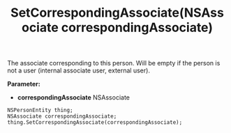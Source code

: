 ﻿---
uid: crmscript_ref_NSPersonEntity_SetCorrespondingAssociate
title: SetCorrespondingAssociate(NSAssociate correspondingAssociate)
intellisense: NSPersonEntity.SetCorrespondingAssociate
keywords: NSPersonEntity, GetCorrespondingAssociate
so.topic: reference
---

The associate corresponding to this person. Will be empty if the person is not a user (internal associate user, external user).

**Parameter:** 
 - **correspondingAssociate** NSAssociate

```crmscript
NSPersonEntity thing;
NSAssociate correspondingAssociate;
thing.SetCorrespondingAssociate(correspondingAssociate);
```

